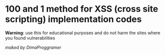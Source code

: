 100 and 1 method for XSS (cross site scripting) implementation codes
=
**Warning**: use this for educational purposes and do not harm the sites where you found vulnerabilities







_maked by DimaProggramer_
